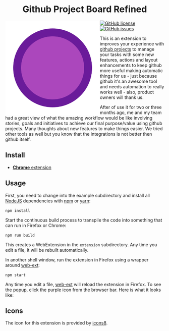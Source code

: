 
<h1 align="center">
  <b>Github Project Board Refined</b><br>
</h1>
<img src="https://github.com/falcucci/github-board-refined/blob/master/ext/images/icons8-100%25-480.png" align="left" width="300">

[![GitHub license](https://img.shields.io/github/license/falcucci/github-board-refined.svg?style=flat-square)](https://github.com/falcucci/github-board-refined/blob/master/LICENSE) [![GitHub issues](https://img.shields.io/github/issues/falcucci/github-board-refined.svg?style=flat-square)](https://github.com/falcucci/github-board-refined/issues) 

This is an extension to improves your experience with [github projects](https://help.github.com/articles/about-project-boards/) to manage your tasks with some new features, actions and layout enhancements to keep github more useful making automatic things for us - just because github it's an awesome tool and needs automation to really works well - also, product owners will thank us. 

After of use it for two or three months ago, me and my team had a great view of what the amazing workflow would be like involving stories, goals and initiatives to achieve our final purpose/value using github projects. Many thoughts about new features to make things easier. We tried other tools as well but you know that the integrations is not better then github itself.

## Install

- [**Chrome** extension](https://chrome.google.com/webstore/detail/github-board-refined/ekojnklghbcfapjpedpnlcjeibjgdank)

## Usage

First, you need to change into the example subdirectory and install all
[NodeJS][nodejs] dependencies with [npm](http://npmjs.com/) or
[yarn](https://yarnpkg.com/):

    npm install

Start the continuous build process to transpile the code into something that
can run in Firefox or Chrome:

    npm run build

This creates a WebExtension in the `extension` subdirectory.
Any time you edit a file, it will be rebuilt automatically.

In another shell window, run the extension in Firefox using a wrapper
around [web-ext][web-ext]:

    npm start

Any time you edit a file, [web-ext][web-ext] will reload the extension
in Firefox. To see the popup, click the purple icon from the browser bar.
Here is what it looks like:

[react]: https://facebook.github.io/react/
[nodejs]: https://nodejs.org/en/
[web-ext]: https://developer.mozilla.org/en-US/Add-ons/WebExtensions/Getting_started_with_web-ext

## Icons

The icon for this extension is provided by [icons8](https://icons8.com/).
